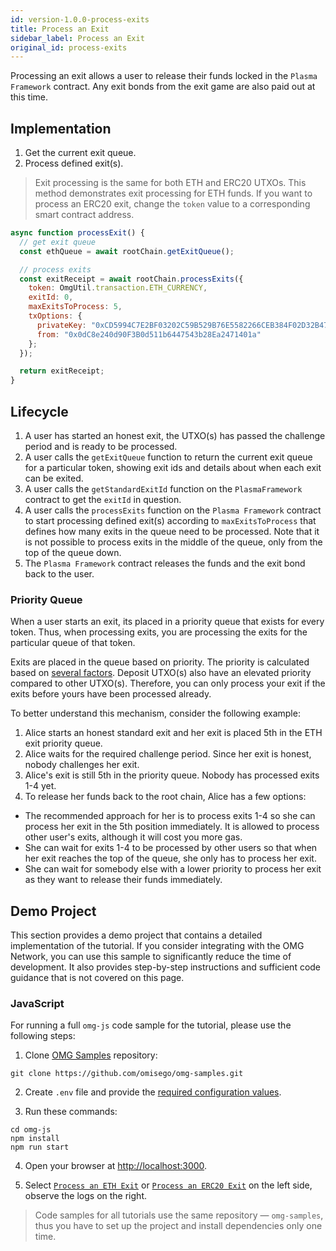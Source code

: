 ```yaml
---
id: version-1.0.0-process-exits
title: Process an Exit
sidebar_label: Process an Exit
original_id: process-exits
---
```


Processing an exit allows a user to release their funds locked in the `Plasma Framework` contract. Any exit bonds from the exit game are also paid out at this time.

## Implementation
1. Get the current exit queue.
2. Process defined exit(s).


> Exit processing is the same for both ETH and ERC20 UTXOs. This method demonstrates exit processing for ETH funds. If you want to process an ERC20 exit, change the `token` value to a corresponding smart contract address.

<!--DOCUSAURUS_CODE_TABS-->
<!-- JavaScript (ESNext) -->
```js
async function processExit() {
  // get exit queue
  const ethQueue = await rootChain.getExitQueue();

  // process exits
  const exitReceipt = await rootChain.processExits({
    token: OmgUtil.transaction.ETH_CURRENCY,
    exitId: 0,
    maxExitsToProcess: 5,
    txOptions: {
      privateKey: "0xCD5994C7E2BF03202C59B529B76E5582266CEB384F02D32B470AC57112D0C6E7",
      from: "0x0dC8e240d90F3B0d511b6447543b28Ea2471401a"
    };
  });

  return exitReceipt;
}
```
<!--END_DOCUSAURUS_CODE_TABS-->

## Lifecycle
1. A user has started an honest exit, the UTXO(s) has passed the challenge period and is ready to be processed.
2. A user calls the `getExitQueue` function to return the current exit queue for a particular token, showing exit ids and details about when each exit can be exited.
3. A user calls the `getStandardExitId` function on the `PlasmaFramework` contract to get the `exitId` in question.
4. A user calls the `processExits` function on the `Plasma Framework` contract to start processing defined exit(s) according to `maxExitsToProcess` that defines how many exits in the queue need to be processed. Note that it is not possible to process exits in the middle of the queue, only from the top of the queue down.
5. The `Plasma Framework` contract releases the funds and the exit bond back to the user.

### Priority Queue
When a user starts an exit, its placed in a priority queue that exists for every token. Thus, when processing exits, you are processing the exits for the particular queue of that token.

Exits are placed in the queue based on priority. The priority is calculated based on [several factors](https://github.com/omisego/plasma-contracts/blob/master/plasma_framework/contracts/src/framework/utils/ExitPriority.sol). Deposit UTXO(s) also have an elevated priority compared to other UTXO(s). Therefore, you can only process your exit if the exits before yours have been processed already.

To better understand this mechanism, consider the following example:
1. Alice starts an honest standard exit and her exit is placed 5th in the ETH exit priority queue.
2. Alice waits for the required challenge period. Since her exit is honest, nobody challenges her exit.
3. Alice's exit is still 5th in the priority queue. Nobody has processed exits 1-4 yet.
4. To release her funds back to the root chain, Alice has a few options:
  - The recommended approach for her is to process exits 1-4 so she can process her exit in the 5th position immediately. It is allowed to process other user's exits, although it will cost you more gas.
  - She can wait for exits 1-4 to be processed by other users so that when her exit reaches the top of the queue, she only has to process her exit.
  -  She can wait for somebody else with a lower priority to process her exit as they want to release their funds immediately.

## Demo Project

This section provides a demo project that contains a detailed implementation of the tutorial. If you consider integrating with the OMG Network, you can use this sample to significantly reduce the time of development. It also provides step-by-step instructions and sufficient code guidance that is not covered on this page.

### JavaScript

For running a full `omg-js` code sample for the tutorial, please use the following steps:

1. Clone [OMG Samples](https://github.com/omisego/omg-samples) repository:

```
git clone https://github.com/omisego/omg-samples.git
```

2. Create `.env` file and provide the [required configuration values](https://github.com/omisego/omg-samples/tree/master/omg-js#setup).

3. Run these commands:

```
cd omg-js
npm install
npm run start
```

4. Open your browser at [http://localhost:3000](http://localhost:3000). 

5. Select [`Process an ETH Exit`](https://github.com/omisego/omg-samples/tree/master/omg-js/app/05-exit-process-eth) or [`Process an ERC20 Exit`](https://github.com/omisego/omg-samples/tree/master/omg-js/app/05-exit-standard-erc20) on the left side, observe the logs on the right.

> Code samples for all tutorials use the same repository — `omg-samples`, thus you have to set up the project and install dependencies only one time.
